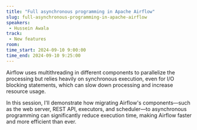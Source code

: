 ```yaml
---
title: "Full asynchronous programming in Apache Airflow"
slug: full-asynchronous-programming-in-apache-airflow
speakers:
 - Hussein Awala
track:
 - New features
room: 
time_start: 2024-09-10 9:00:00
time_end: 2024-09-10 9:25:00
---
```


Airflow uses multithreading in different components to parallelize the processing but relies heavily on synchronous execution, even for I/O blocking statements, which can slow down processing and increase resource usage.

In this session, I'll demonstrate how migrating Airflow's components—such as the web server, REST API, executors, and scheduler—to asynchronous programming can significantly reduce execution time, making Airflow faster and more efficient than ever.